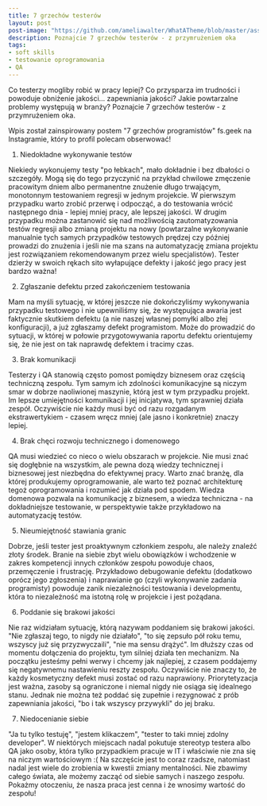 ```yaml
---
title: 7 grzechów testerów
layout: post
post-image: "https://github.com/ameliawalter/WhatATheme/blob/master/assets/images/7%20grzech%C3%B3w%20.png?raw=true"
description: Poznajcie 7 grzechów testerów - z przymrużeniem oka
tags:
- soft skills
- testowanie oprogramowania
- QA
---
```


Co testerzy mogliby robić w pracy lepiej? Co przysparza im trudności i powoduje obniżenie jakości... zapewniania jakości? Jakie powtarzalne problemy występują w branży? Poznajcie 7 grzechów testerów - z przymrużeniem oka.

Wpis został zainspirowany postem "7 grzechów programistów" fs.geek na Instagramie, który to profil polecam obserwować!

1. Niedokładne wykonywanie testów

Niekiedy wykonujemy testy "po łebkach", mało dokładnie i bez dbałości o szczegóły. Mogą się do tego przyczynić na przykład chwilowe zmęczenie pracowitym dniem albo permanentne znużenie długo trwającym, monotonnym testowaniem regresji w jednym projekcie. W pierwszym przypadku warto zrobić przerwę i odpocząć, a do testowania wrócić następnego dnia - lepiej mniej pracy, ale lepszej jakości. W drugim przypadku można zastanowić się nad możliwością zautomatyzowania testów regresji albo zmianą projektu na nowy (powtarzalne wykonywanie manualnie tych samych przypadków testowych prędzej czy później prowadzi do znużenia i jeśli nie ma szans na automatyzację zmiana projektu jest rozwiązaniem rekomendowanym przez wielu specjalistów). Tester dzierży w swoich rękach sito wyłapujące defekty i jakość jego pracy jest bardzo ważna!

2. Zgłaszanie defektu przed zakończeniem testowania

Mam na myśli sytuację, w której jeszcze nie dokończyliśmy wykonywania przypadku testowego i nie upewniliśmy się, że występująca awaria jest faktycznie skutkiem defektu (a nie naszej własnej pomyłki albo złej konfiguracji), a już zgłaszamy defekt programistom. Może do prowadzić do sytuacji, w której w połowie przygotowywania raportu defektu orientujemy się, że nie jest on tak naprawdę defektem i tracimy czas.

3. Brak komunikacji

Testerzy i QA stanowią często pomost pomiędzy biznesem oraz częścią techniczną zespołu. Tym samym ich zdolności komunikacyjne są niczym smar w dobrze naoliwionej maszynie, którą jest w tym przypadku projekt. Im lepsze umiejętności komunikacji i jej inicjatywa, tym sprawniej działa zespół. Oczywiście nie każdy musi być od razu rozgadanym ekstrawertykiem - czasem wręcz mniej (ale jasno i konkretnie) znaczy lepiej.

4. Brak chęci rozwoju technicznego i domenowego

QA musi wiedzieć co nieco o wielu obszarach w projekcie. Nie musi znać się dogłębnie na wszystkim, ale pewna dozą wiedzy technicznej i biznesowej jest niezbędna do efektywnej pracy. Warto znać branżę, dla której produkujemy oprogramowanie, ale warto też poznać architekturę tegoż oprogramowania i rozumieć jak działa pod spodem. Wiedza domenowa pozwala na komunikację z biznesem, a wiedza techniczna - na dokładniejsze testowanie, w perspektywie także przykładowo na automatyzację testów.

5. Nieumiejętność stawiania granic

Dobrze, jeśli tester jest proaktywnym członkiem zespołu, ale należy znaleźć złoty środek. Branie na siebie zbyt wielu obowiązków i wchodzenie w zakres kompetencji innych członków zespołu powoduje chaos, przemęczenie i frustrację. Przykładowo debugowanie defektu (dodatkowo oprócz jego zgłoszenia) i naprawianie go (czyli wykonywanie zadania programisty) powoduje zanik niezależności testowania i developmentu, która to niezależność ma istotną rolę w projekcie i jest pożądana.

6. Poddanie się brakowi jakości

Nie raz widziałam sytuację, którą nazywam poddaniem się brakowi jakości. "Nie zgłaszaj tego, to nigdy nie działało", "to się zepsuło pół roku temu, wszyscy już się przyzwyczaili", "nie ma sensu drążyć". Im dłuższy czas od momentu dołączenia do projektu, tym silniej działa ten mechanizm. Na początku jesteśmy pełni werwy i chcemy jak najlepiej, z czasem poddajemy się negatywnemu nastawieniu reszty zespołu. Oczywiście nie znaczy to, że każdy kosmetyczny defekt musi zostać od razu naprawiony. Priorytetyzacja jest ważna, zasoby są ograniczone i niemal nigdy nie osiąga się idealnego stanu. Jednak nie można też poddać się zupełnie i rezygnować z prób zapewniania jakości, "bo i tak wszyscy przywykli" do jej braku.

7. Niedocenianie siebie

"Ja tu tylko testuję", "jestem klikaczem", "tester to taki mniej zdolny developer". W niektórych miejscach nadal pokutuje stereotyp testera albo QA jako osoby, która tylko przypadkiem pracuje w IT i właściwie nie zna się na niczym wartościowym :( Na szczęście jest to coraz rzadsze, natomiast nadal jest wiele do zrobienia w kwestii zmiany mentalności. Nie zbawimy całego świata, ale możemy zacząć od siebie samych i naszego zespołu. Pokażmy otoczeniu, że nasza praca jest cenna i że wnosimy wartość do zespołu!

